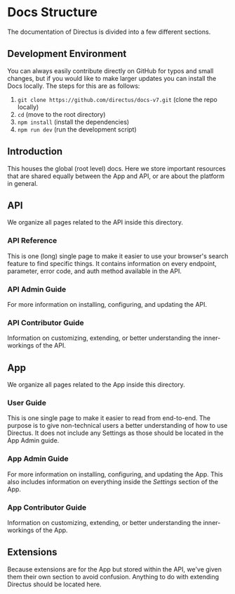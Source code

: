 # Docs Structure

The documentation of Directus is divided into a few different sections.

## Development Environment

You can always easily contribute directly on GitHub for typos and small changes, but if you would like to make larger updates you can install the Docs locally. The steps for this are as follows:

1. `git clone https://github.com/directus/docs-v7.git` (clone the repo locally)
1. `cd` (move to the root directory)
1. `npm install` (install the dependencies)
1. `npm run dev` (run the development script)

## Introduction

This houses the global (root level) docs. Here we store important resources that are shared equally between the App and API, or are about the platform in general.

## API

We organize all pages related to the API inside this directory.

### API Reference

This is one (long) single page to make it easier to use your browser's search feature to find specific things. It contains information on every endpoint, parameter, error code, and auth method available in the API.

### API Admin Guide

For more information on installing, configuring, and updating the API.

### API Contributor Guide

Information on customizing, extending, or better understanding the inner-workings of the API.

## App

We organize all pages related to the App inside this directory.

### User Guide

This is one single page to make it easier to read from end-to-end. The purpose is to give non-technical users a better understanding of how to use Directus. It does not include any Settings as those should be located in the App Admin guide.

### App Admin Guide

For more information on installing, configuring, and updating the App. This also includes information on everything inside the _Settings_ section of the App.

### App Contributor Guide

Information on customizing, extending, or better understanding the inner-workings of the App.

## Extensions

Because extensions are for the App but stored within the API, we've given them their own section to avoid confusion. Anything to do with extending Directus should be located here.